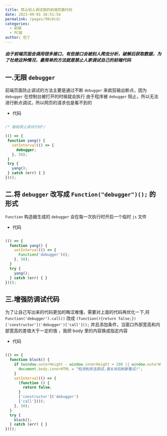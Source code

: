 ```yaml
---
title: 禁止别人调试我的前端页面代码
date: 2023-09-01 16:51:54
permalink: /pages/99c0cd/
categories:
  - 前端
  - PC端
author: 但丁
---
```



##### 由于前端页面会调用很多接口，有些接口会被别人爬虫分析，破解后获取数据，为了杜绝这种情况，最简单的方法就是禁止人家调试自己的前端代码

## 一.无限 `debugger`

前端页面防止调试的方法主要是通过不断 `debugger` 来疯狂输出断点，因为 `debugger` 在控制台被打开的时候就会执行
由于程序被 `debugger` 阻止，所以无法进行断点调试，所以网页的请求也是看不到的


* 代码

```javascript

/* 基础禁止调试代码*/

(() => {
 function yang() {
   setInterval(() => {
     debugger;
   }, 50);
 }
 try {
   yang();
 } catch (err) { }
})();

```

## 二.将 `debugger` 改写成 `Function("debugger")();` 的形式

`Function` 构造器生成的 `debugger` 会在每一次执行时开启一个临时 `js` 文件

* 代码

```javascript

(() => {
  function yang() {
    setInterval(() => {
      Function('debugger')();
    }, 50);
  }
  try {
    yang();
  } catch (err) { }
})();

```

## 三.增强防调试代码

为了让自己写出来的代码更加的晦涩难懂，需要对上面的代码再优化一下,将 `Function('debugger').call()` 改成 
`(function(){return false;})['constructor']('debugger')['call']();`
并且添加条件，当窗口外部宽高和内部宽高的差值大于一定的值 ，我把 body 里的内容换成指定内容

* 代码

```javascript

(() => {
  function block() {
    if (window.outerHeight - window.innerHeight > 200 || window.outerWidth - window.innerWidth > 200) {
      document.body.innerHTML = "检测到非法调试,请关闭后刷新重试!";
    }
    setInterval(() => {
      (function () {
        return false;
      }
      ['constructor']('debugger')
      ['call']());
    }, 50);
  }
  try {
    block();
  } catch (err) { }
})();

```
